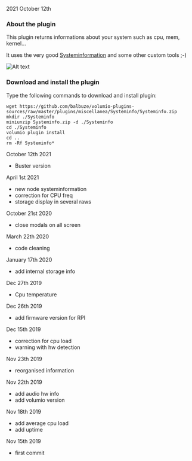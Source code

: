 
2021 October 12th

###  About the plugin

This plugin returns informations about your system such as cpu, mem, kernel...

It uses the very good [Systeminformation](https://systeminformation.io/) and some other custom tools ;-)

![Alt text](Systeminfo.png?raw=true "Systeminfos window")


###  Download and install the plugin

Type the following commands to download and install plugin:

```
wget https://github.com/balbuze/volumio-plugins-sources/raw/master/plugins/miscellanea/Systeminfo/Systeminfo.zip
mkdir ./Systeminfo
miniunzip Systeminfo.zip -d ./Systeminfo
cd ./Systeminfo
volumio plugin install
cd ..
rm -Rf Systeminfo*
```

October 12th 2021

- Buster version

April 1st 2021

- new node systeminformation
- correction for CPU freq
- storage display in several raws

October 21st 2020

- close modals on all screen

March 22th 2020

- code cleaning

January 17th 2020

- add internal storage info

Dec 27th 2019

- Cpu temperature

Dec 26th 2019

- add firmware version for RPI

Dec 15th 2019

- correction for cpu load
- warning with hw detection

Nov 23th 2019

- reorganised information

Nov 22th 2019

- add audio hw info
- add volumio version

Nov 18th 2019

- add average cpu load
- add uptime

Nov 15th 2019

- first commit
